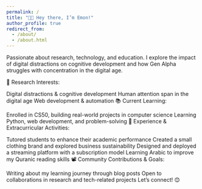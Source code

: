 ```yaml
---
permalink: /
title: "👋🏼 Hey there, I’m Emon!"
author_profile: true
redirect_from: 
  - /about/
  - /about.html
---
```


Passionate about research, technology, and education. I explore the impact of digital distractions on cognitive development and how Gen Alpha struggles with concentration in the digital age.

🔬 Research Interests:

Digital distractions & cognitive development
Human attention span in the digital age
Web development & automation
📚 Current Learning:

Enrolled in CS50, building real-world projects in computer science
Learning Python, web development, and problem-solving
🚀 Experience & Extracurricular Activities:

Tutored students to enhance their academic performance
Created a small clothing brand and explored business sustainability
Designed and deployed a streaming platform with a subscription model
Learning Arabic to improve my Quranic reading skills
📽 Community Contributions & Goals:

Writing about my learning journey through blog posts
Open to collaborations in research and tech-related projects
Let’s connect! 😊

